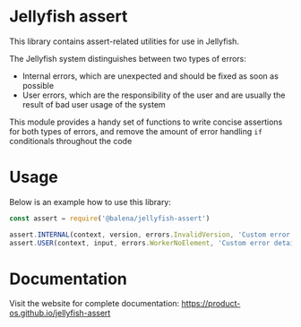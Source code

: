 # Jellyfish assert

This library contains assert-related utilities for use in Jellyfish.

The Jellyfish system distinguishes between two types of errors:
- Internal errors, which are unexpected and should be fixed as soon as possible
- User errors, which are the responsibility of the user and are usually the result of bad user usage of the system

This module provides a handy set of functions to write concise assertions for
both types of errors, and remove the amount of error handling `if` conditionals
throughout the code

# Usage

Below is an example how to use this library:

```js
const assert = require('@balena/jellyfish-assert')

assert.INTERNAL(context, version, errors.InvalidVersion, 'Custom error details')
assert.USER(context, input, errors.WorkerNoElement, 'Custom error details')
```

# Documentation

Visit the website for complete documentation: https://product-os.github.io/jellyfish-assert

